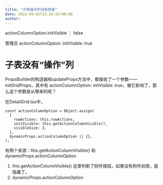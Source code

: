 ```yaml
---
title: "子表操作列消失排查"
date: 2022-09-02T15:29:52+08:00
author: 
---
```


actionColumnOption.initVisible ： false

管理员
actionColumnOption:
initVisible: true

# 子表没有“操作”列
PropsBuilder的构造器和updateProps方法中，都接收了一个参数——initGridProps，其中有 actionColumnOption: initVisible: true，被它影响了，那么这个参数是从哪来的呢？

在DetailGrid.tsx中，

    const actionColumnOption = Object.assign(
      {
        rowActions: this.rowActions,
        initVisible: this.getActionColumnVisible(),
        visibleSize: 3,
      },
      dynamicProps.actionColumnOption || {},
    );

有两个来源：this.getActionColumnVisible() 和 dynamicProps.actionColumnOption

1. this.getActionColumnVisible()
这里判断了附件按钮，如果没有附件权限，就隐藏了。
2. dynamicProps.actionColumnOption

